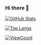 ### Hi there 👋

[![GitHub Stats](https://github-readme-stats.vercel.app/api?username=ncer&show_icons=true&include_all_commits=true&count_private=true&theme=dracula&custom_title=ncer%27s%20GitHub%20Stats)](https://github.com/ncer)

[![Top Langs](https://github-readme-stats.vercel.app/api/top-langs/?username=ncer&layout=compact&theme=dracula)](https://github.com/ncer)

[![ViewCount](https://views.whatilearened.today/views/github/ncer/ncer.svg?cache=remove)](#)

<!--
**ncer/ncer** is a ✨ _special_ ✨ repository because its `README.md` (this file) appears on your GitHub profile.

Here are some ideas to get you started:

- 🔭 I’m currently working on ...
- 🌱 I’m currently learning ...
- 👯 I’m looking to collaborate on ...
- 🤔 I’m looking for help with ...
- 💬 Ask me about ...
- 📫 How to reach me: ...
- 😄 Pronouns: ...
- ⚡ Fun fact: ...
-->
